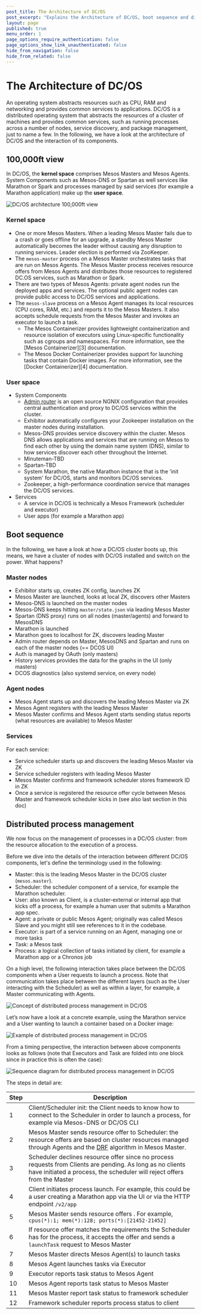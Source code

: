 ```yaml
---
post_title: The Architecture of DC/OS
post_excerpt: "Explains the Architecture of DC/OS, boot sequence and distributed process management"
layout: page
published: true
menu_order: 1
page_options_require_authentication: false
page_options_show_link_unauthenticated: false
hide_from_navigation: false
hide_from_related: false
---
```


# The Architecture of DC/OS

An operating system abstracts resources such as CPU, RAM and networking and provides common services to applications. DC/OS is a distributed operating system that abstracts the resources of a cluster of machines and provides common services, such as running processes across a number of nodes, service discovery, and package management, just to name a few. In the following, we have a look at the architecture of DC/OS and the interaction of its components. 

## 100,000ft view

In DC/OS, the **kernel space** comprises Mesos Masters and Mesos Agents. System Components such as Mesos-DNS or Spartan as well services like Marathon or Spark and processes managed by said services (for example a Marathon application) make up the **user space**.

![DC/OS architecture 100,000ft view](img/dcos-architecture-100000ft.png)

### Kernel space

- One or more Mesos Masters. When a leading Mesos Master fails due to a crash or goes offline for an upgrade, a standby Mesos Master automatically becomes the leader without causing any disruption to running services. Leader election is performed via ZooKeeper.
- The `mesos-master` process on a Mesos Master orchestrates tasks that are run on Mesos Agents. The Mesos Master process receives resource offers from Mesos Agents and distributes those resources to registered DC.OS services, such as Marathon or Spark.
- There are two types of Mesos Agents: private agent nodes run the deployed apps and services. The optional public agent nodes can provide public access to DC/OS services and applications.
- The `mesos-slave` process on a Mesos Agent manages its local resources (CPU cores, RAM, etc.) and reports it to the Mesos Masters. It also accepts schedule requests from the Mesos Master and invokes an executor to launch a task.
  - The Mesos Containerizer provides lightweight containerization and resource isolation of executors using Linux-specific functionality such as cgroups and namespaces. For more information, see the [Mesos Containerizer][3] documentation.
  - The Mesos Docker Containerizer provides support for launching tasks that contain Docker images. For more information, see the [Docker Containerizer][4] documentation.

### User space

- System Components
  - [Admin router](https://github.com/mesosphere/adminrouter-public) is an open source NGNIX configuration that provides central authentication and proxy to DC/OS services within the cluster.
  - Exhibitor automatically configures your Zookeeper installation on the master nodes during installation.
  - Mesos-DNS provides service discovery within the cluster. Mesos DNS allows applications and services that are running on Mesos to find each other by using the domain name system (DNS), similar to how services discover each other throughout the Internet.
  - Minuteman-TBD
  - Spartan-TBD
  - System Marathon, the native Marathon instance that is the 'init system' for DC/OS, starts and monitors DC/OS services.
  - Zookeeper, a high-performance coordination service that manages the DC/OS services.
- Services
  - A service in DC/OS is technically a Mesos Framework (scheduler and executor)
  - User apps (for example a Marathon app)

## Boot sequence

In the following, we have a look at how a DC/OS cluster boots up, this means, we have a cluster of nodes with DC/OS installed and switch on the power. What happens?

### Master nodes

- Exhibitor starts up, creates ZK config, launches ZK
- Mesos Master are launched, looks at local ZK, discovers other Masters
- Mesos-DNS is launched on the master nodes
- Mesos-DNS keeps hitting `master/state.json` via leading Mesos Master
- Spartan (DNS proxy) runs on all nodes (master/agents) and forward to MesosDNS
- Marathon is launched
- Marathon goes to localhost for ZK, discovers leading Master
- Admin router depends on Master, MesosDNS and Spartan and runs on each of the master nodes (== DCOS UI)
- Auth is managed by OAuth (only masters)
- History services provides the data for the graphs in the UI (only masters)
- DCOS diagnostics (also systemd service, on every node)

### Agent nodes

- Mesos Agent starts up and discovers the leading Mesos Master via ZK
- Mesos Agent registers with the leading Mesos Master
- Mesos Master confirms and Mesos Agent starts sending status reports (what resources are available) to Mesos Master

### Services

For each service:

- Service scheduler starts up and discovers the leading Mesos Master via ZK
- Service scheduler registers with leading Mesos Master
- Mesos Master confirms and framework scheduler stores framework ID in ZK
- Once a service is registered the resource offer cycle between Mesos Master and framework scheduler kicks in (see also last section in this doc)

## Distributed process management

We now focus on the management of processes in a DC/OS cluster: from the resource allocation to the execution of a process.

Before we dive into the details of the interaction between different DC/OS components, let's define the terminology used in the following:

- Master: this is the leading Mesos Master in the DC/OS cluster (`mesos.master`).
- Scheduler: the scheduler component of a service, for example the Marathon scheduler.
- User: also known as Client, is a cluster-external or internal app that kicks off a process, for example a human user that submits a Marathon app spec.
- Agent: a private or public Mesos Agent; originally was called Mesos Slave and you might still see references to it in the codebase. 
- Executor: is part of a service running on an Agent, managing one or more tasks
- Task: a Mesos task
- Process: a logical collection of tasks initiated by client, for example a Marathon app or a Chronos job

On a high level, the following interaction takes place between the DC/OS components when a User requests to launch a process. Note that communication takes place between the different layers (such as the User interacting with the Scheduler) as well as within a layer, for example, a Master communicating with Agents.

![Concept of distributed process management in DC/OS](img/dcos-architecture-distributed-process-management-concept.png)

Let’s now have a look at a concrete example, using the Marathon service and a User wanting to launch a container based on a Docker image:

![Example of distributed process management in DC/OS](img/dcos-architecture-distributed-process-management-example.png)

From a timing perspective, the interaction between above components looks as follows (note that Executors and Task are folded into one block since in practice this is often the case):

![Sequence diagram for distributed process management in DC/OS](img/dcos-architecture-distributed-process-management-seq-diagram.png)

The steps in detail are:

| Step | Description |
| ---- | ----------- |
| 1    | Client/Scheduler init: the Client needs to know how to connect to the Scheduler in order to launch a process, for example via Mesos-DNS or DC/OS CLI |
| 2    | Mesos Master sends resource offer to Scheduler: the resource offers are based on cluster resources managed through Agents and the [DRF](https://www.cs.berkeley.edu/~alig/papers/drf.pdf) algorithm in Mesos Master.|
| 3    | Scheduler declines resource offer since no process requests from Clients are pending. As long as no clients have initiated a process, the scheduler will reject offers from the Master |
| 4    | Client initiates process launch. For example, this could be a user creating a Marathon app via the UI or via the HTTP endpoint `/v2/app` |
| 5    | Mesos Master sends resource offers . For example, `cpus(*):1; mem(*):128; ports(*):[21452-21452]` |
| 6    | If resource offer matches the requirements the Scheduler has for the process, it accepts the offer and sends a `launchTask` request to Mesos Master |
| 7    | Mesos Master directs Mesos Agent(s) to launch tasks |
| 8    | Mesos Agent launches tasks via Executor |
| 9    | Executor reports task status to Mesos Agent |
| 10   | Mesos Agent reports task status to Mesos Master |
| 11   | Mesos Master report task status to framework scheduler |
| 12   | Framework scheduler reports process status to client |
